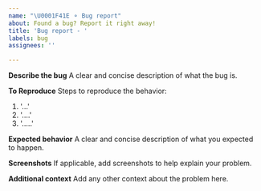 ```yaml
---
name: "\U0001F41E ⚬ Bug report"
about: Found a bug? Report it right away!
title: 'Bug report - '
labels: bug
assignees: ''

---
```


**Describe the bug**
A clear and concise description of what the bug is.

**To Reproduce**
Steps to reproduce the behavior:
1. '...'
2. '....'
3. '.....'

**Expected behavior**
A clear and concise description of what you expected to happen.

**Screenshots**
If applicable, add screenshots to help explain your problem.

**Additional context**
Add any other context about the problem here.
